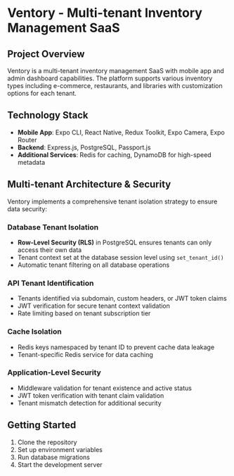 # Ventory - Multi-tenant Inventory Management SaaS

## Project Overview

Ventory is a multi-tenant inventory management SaaS with mobile app and admin dashboard capabilities. The platform supports various inventory types including e-commerce, restaurants, and libraries with customization options for each tenant.

## Technology Stack

- **Mobile App**: Expo CLI, React Native, Redux Toolkit, Expo Camera, Expo Router
- **Backend**: Express.js, PostgreSQL, Passport.js
- **Additional Services**: Redis for caching, DynamoDB for high-speed metadata

## Multi-tenant Architecture & Security

Ventory implements a comprehensive tenant isolation strategy to ensure data security:

### Database Tenant Isolation

- **Row-Level Security (RLS)** in PostgreSQL ensures tenants can only access their own data
- Tenant context set at the database session level using `set_tenant_id()`
- Automatic tenant filtering on all database operations

### API Tenant Identification

- Tenants identified via subdomain, custom headers, or JWT token claims
- JWT verification for secure tenant context validation
- Rate limiting based on tenant subscription tier

### Cache Isolation

- Redis keys namespaced by tenant ID to prevent cache data leakage
- Tenant-specific Redis service for data caching

### Application-Level Security

- Middleware validation for tenant existence and active status
- JWT token verification with tenant claim validation
- Tenant mismatch detection for additional security

## Getting Started

1. Clone the repository
2. Set up environment variables
3. Run database migrations
4. Start the development server

<!--
sudo lsof -i :5432
sudo kill -9 143
sudo rm /tmp/.s.PGSQL.5432.lock
sudo rm /tmp/.s.PGSQL.5432
brew services start postgresql@15
brew services list
 -->
